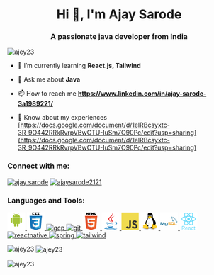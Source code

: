 <h1 align="center">Hi 👋, I'm Ajay Sarode</h1>
<h3 align="center">A passionate java developer from India</h3>

<p align="left"> <img src="https://komarev.com/ghpvc/?username=ajey23&label=Profile%20views&color=0e75b6&style=flat" alt="ajey23" /> </p>

- 🌱 I’m currently learning **React.js, Tailwind**

- 💬 Ask me about **Java**

- 📫 How to reach me **https://www.linkedin.com/in/ajay-sarode-3a1989221/**

- 📄 Know about my experiences [https://docs.google.com/document/d/1elRBcsyxtc-3R_9O442RRkRvrpVBwCTU-IuSm7O90Pc/edit?usp=sharing](https://docs.google.com/document/d/1elRBcsyxtc-3R_9O442RRkRvrpVBwCTU-IuSm7O90Pc/edit?usp=sharing)

<h3 align="left">Connect with me:</h3>
<p align="left">
<a href="https://fb.com/ajay sarode" target="blank"><img align="center" src="https://raw.githubusercontent.com/rahuldkjain/github-profile-readme-generator/master/src/images/icons/Social/facebook.svg" alt="ajay sarode" height="30" width="40" /></a>
<a href="https://www.hackerrank.com/ajaysarode2121" target="blank"><img align="center" src="https://raw.githubusercontent.com/rahuldkjain/github-profile-readme-generator/master/src/images/icons/Social/hackerrank.svg" alt="ajaysarode2121" height="30" width="40" /></a>
</p>

<h3 align="left">Languages and Tools:</h3>
<p align="left"> <a href="https://developer.android.com" target="_blank" rel="noreferrer"> <img src="https://raw.githubusercontent.com/devicons/devicon/master/icons/android/android-original-wordmark.svg" alt="android" width="40" height="40"/> </a> <a href="https://www.w3schools.com/css/" target="_blank" rel="noreferrer"> <img src="https://raw.githubusercontent.com/devicons/devicon/master/icons/css3/css3-original-wordmark.svg" alt="css3" width="40" height="40"/> </a> <a href="https://cloud.google.com" target="_blank" rel="noreferrer"> <img src="https://www.vectorlogo.zone/logos/google_cloud/google_cloud-icon.svg" alt="gcp" width="40" height="40"/> </a> <a href="https://git-scm.com/" target="_blank" rel="noreferrer"> <img src="https://www.vectorlogo.zone/logos/git-scm/git-scm-icon.svg" alt="git" width="40" height="40"/> </a> <a href="https://www.w3.org/html/" target="_blank" rel="noreferrer"> <img src="https://raw.githubusercontent.com/devicons/devicon/master/icons/html5/html5-original-wordmark.svg" alt="html5" width="40" height="40"/> </a> <a href="https://www.java.com" target="_blank" rel="noreferrer"> <img src="https://raw.githubusercontent.com/devicons/devicon/master/icons/java/java-original.svg" alt="java" width="40" height="40"/> </a> <a href="https://developer.mozilla.org/en-US/docs/Web/JavaScript" target="_blank" rel="noreferrer"> <img src="https://raw.githubusercontent.com/devicons/devicon/master/icons/javascript/javascript-original.svg" alt="javascript" width="40" height="40"/> </a> <a href="https://www.linux.org/" target="_blank" rel="noreferrer"> <img src="https://raw.githubusercontent.com/devicons/devicon/master/icons/linux/linux-original.svg" alt="linux" width="40" height="40"/> </a> <a href="https://www.mysql.com/" target="_blank" rel="noreferrer"> <img src="https://raw.githubusercontent.com/devicons/devicon/master/icons/mysql/mysql-original-wordmark.svg" alt="mysql" width="40" height="40"/> </a> <a href="https://reactjs.org/" target="_blank" rel="noreferrer"> <img src="https://raw.githubusercontent.com/devicons/devicon/master/icons/react/react-original-wordmark.svg" alt="react" width="40" height="40"/> </a> <a href="https://reactnative.dev/" target="_blank" rel="noreferrer"> <img src="https://reactnative.dev/img/header_logo.svg" alt="reactnative" width="40" height="40"/> </a> <a href="https://spring.io/" target="_blank" rel="noreferrer"> <img src="https://www.vectorlogo.zone/logos/springio/springio-icon.svg" alt="spring" width="40" height="40"/> </a> <a href="https://tailwindcss.com/" target="_blank" rel="noreferrer"> <img src="https://www.vectorlogo.zone/logos/tailwindcss/tailwindcss-icon.svg" alt="tailwind" width="40" height="40"/> </a> </p>

<p><img align="left" src="https://github-readme-stats.vercel.app/api/top-langs?username=ajey23&show_icons=true&locale=en&layout=compact" alt="ajey23" /></p>

<p>&nbsp;<img align="center" src="https://github-readme-stats.vercel.app/api?username=ajey23&show_icons=true&locale=en" alt="ajey23" /></p>

<p><img align="center" src="https://github-readme-streak-stats.herokuapp.com/?user=ajey23&" alt="ajey23" /></p>
